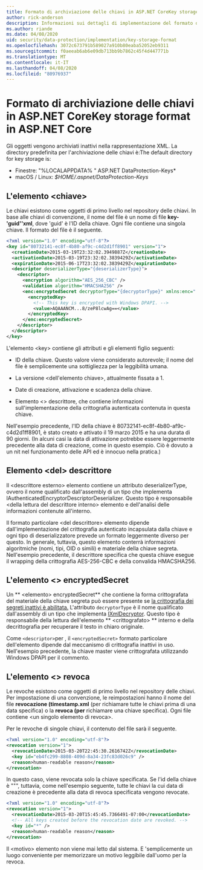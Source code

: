 ```yaml
---
title: Formato di archiviazione delle chiavi in ASP.NET CoreKey storage format in ASP.NET Core
author: rick-anderson
description: Informazioni sui dettagli di implementazione del formato di archiviazione della chiave di ASP.NET Core Data Protection.
ms.author: riande
ms.date: 04/08/2020
uid: security/data-protection/implementation/key-storage-format
ms.openlocfilehash: 3072c673791b589027a910b80eaba52052eb9311
ms.sourcegitcommit: f0aeeab6ab6e09db713bb9b7862c45f4d447771b
ms.translationtype: MT
ms.contentlocale: it-IT
ms.lasthandoff: 04/08/2020
ms.locfileid: "80976937"
---
```

# <a name="key-storage-format-in-aspnet-core"></a>Formato di archiviazione delle chiavi in ASP.NET CoreKey storage format in ASP.NET Core

<a name="data-protection-implementation-key-storage-format"></a>

Gli oggetti vengono archiviati inattivi nella rappresentazione XML. La directory predefinita per l'archiviazione delle chiavi è:The default directory for key storage is:

* Finestre: "%LOCALAPPDATA% " ASP.NET DataProtection-Keys\*
* macOS / Linux: *$HOME/.aspnet/DataProtection-Keys*

## <a name="the-key-element"></a>L'elemento \<chiave>

Le chiavi esistono come oggetti di primo livello nel repository delle chiavi. In base alle chiavi di convenzione, il nome del file è un nome di file **key-'guid''xml**, dove 'guid' è l'ID della chiave. Ogni file contiene una singola chiave. Il formato del file è il seguente.

```xml
<?xml version="1.0" encoding="utf-8"?>
<key id="80732141-ec8f-4b80-af9c-c4d2d1ff8901" version="1">
  <creationDate>2015-03-19T23:32:02.3949887Z</creationDate>
  <activationDate>2015-03-19T23:32:02.3839429Z</activationDate>
  <expirationDate>2015-06-17T23:32:02.3839429Z</expirationDate>
  <descriptor deserializerType="{deserializerType}">
    <descriptor>
      <encryption algorithm="AES_256_CBC" />
      <validation algorithm="HMACSHA256" />
      <enc:encryptedSecret decryptorType="{decryptorType}" xmlns:enc="...">
        <encryptedKey>
          <!-- This key is encrypted with Windows DPAPI. -->
          <value>AQAAANCM...8/zeP8lcwAg==</value>
        </encryptedKey>
      </enc:encryptedSecret>
    </descriptor>
  </descriptor>
</key>
```

L'elemento \<key> contiene gli attributi e gli elementi figlio seguenti:

* ID della chiave. Questo valore viene considerato autorevole; il nome del file è semplicemente una sottigliezza per la leggibilità umana.

* La versione \<dell'elemento chiave>, attualmente fissata a 1.

* Date di creazione, attivazione e scadenza della chiave.

* Elemento \<> descrittore, che contiene informazioni sull'implementazione della crittografia autenticata contenuta in questa chiave.

Nell'esempio precedente, l'ID della chiave è 80732141-ec8f-4b80-af9c-c4d2d1ff8901, è stato creato e attivato il 19 marzo 2015 e ha una durata di 90 giorni. (In alcuni casi la data di attivazione potrebbe essere leggermente precedente alla data di creazione, come in questo esempio. Ciò è dovuto a un nit nel funzionamento delle API ed è innocuo nella pratica.)

## <a name="the-descriptor-element"></a>Elemento \<del> descrittore

Il \<descrittore esterno> elemento contiene un attributo deserializerType, ovvero il nome qualificato dall'assembly di un tipo che implementa IAuthenticatedEncryptorDescriptorDeserializer. Questo tipo è responsabile \<della lettura del descrittore interno> elemento e dell'analisi delle informazioni contenute all'interno.

Il formato particolare \<del descrittore> elemento dipende dall'implementazione del crittografia autenticato incapsulata dalla chiave e ogni tipo di deserializzatore prevede un formato leggermente diverso per questo. In generale, tuttavia, questo elemento conterrà informazioni algoritmiche (nomi, tipi, OID o simili) e materiale della chiave segreta. Nell'esempio precedente, il descrittore specifica che questa chiave esegue il wrapping della crittografia AES-256-CBC e della convalida HMACSHA256.

## <a name="the-encryptedsecret-element"></a>L'elemento \<> encryptedSecret

Un ** &lt;elemento&gt; encryptedSecret** che contiene la forma crittografata del materiale della chiave segreta può essere presente se [la crittografia dei segreti inattivi è abilitata.](xref:security/data-protection/implementation/key-encryption-at-rest) L'attributo `decryptorType` è il nome qualificato dall'assembly di un tipo che implementa [IXmlDecryptor](/dotnet/api/microsoft.aspnetcore.dataprotection.xmlencryption.ixmldecryptor). Questo tipo è responsabile della lettura dell'elemento ** &lt;crittografato&gt; ** interno e della decrittografia per recuperare il testo in chiaro originale.

Come `<descriptor>`per , il `<encryptedSecret>` formato particolare dell'elemento dipende dal meccanismo di crittografia inattivi in uso. Nell'esempio precedente, la chiave master viene crittografata utilizzando Windows DPAPI per il commento.

## <a name="the-revocation-element"></a>L'elemento \<> revoca

Le revoche esistono come oggetti di primo livello nel repository delle chiavi. Per impostazione di una convenzione, le reimpostazioni hanno il nome del file **revocazione (timestamp.xml** (per richiamare tutte le chiavi prima di una data specifica) o la **revoca (per** richiamare una chiave specifica). Ogni file contiene \<un singolo elemento di revoca>.

Per le revoche di singole chiavi, il contenuto del file sarà il seguente.

```xml
<?xml version="1.0" encoding="utf-8"?>
<revocation version="1">
  <revocationDate>2015-03-20T22:45:30.2616742Z</revocationDate>
  <key id="eb4fc299-8808-409d-8a34-23fc83d026c9" />
  <reason>human-readable reason</reason>
</revocation>
```

In questo caso, viene revocata solo la chiave specificata. Se l'id della chiave è """, tuttavia, come nell'esempio seguente, tutte le chiavi la cui data di creazione è precedente alla data di revoca specificata vengono revocate.

```xml
<?xml version="1.0" encoding="utf-8"?>
<revocation version="1">
  <revocationDate>2015-03-20T15:45:45.7366491-07:00</revocationDate>
  <!-- All keys created before the revocation date are revoked. -->
  <key id="*" />
  <reason>human-readable reason</reason>
</revocation>
```

Il \<motivo> elemento non viene mai letto dal sistema. E 'semplicemente un luogo conveniente per memorizzare un motivo leggibile dall'uomo per la revoca.
